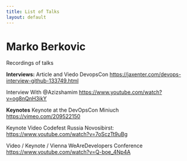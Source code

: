 ```yaml
---
title: List of Talks
layout: default
---
```


# Marko Berkovic
Recordings of talks

**Interviews:**
Article and Viedo DevopsCon
https://jaxenter.com/devops-interview-github-133749.html

Interview With @Azizshamim
https://www.youtube.com/watch?v=og8nQnH3ikY

**Keynotes**
Keynote at the DevOpsCon Miniuch 
https://vimeo.com/209522150

Keynote Video Codefest Russia Novosibirst:
https://www.youtube.com/watch?v=7oSczTt9uBg

Video / Keynote / Vienna WeAreDevelopers Conference
https://www.youtube.com/watch?v=Q-boe_4Np4A

